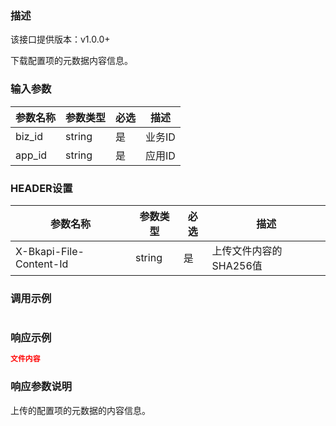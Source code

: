 ### 描述
该接口提供版本：v1.0.0+
 

下载配置项的元数据内容信息。

### 输入参数
| 参数名称     | 参数类型     | 必选   | 描述             |
| ------------ | ------------ | ------ | ---------------- |
| biz_id         | string       | 是     | 业务ID     |
| app_id         | string       | 是     | 应用ID     |

### HEADER设置
| 参数名称     | 参数类型     | 必选   | 描述             |
| ------------ | ------------ | ------ | ---------------- |
| X-Bkapi-File-Content-Id         | string       | 是     | 上传文件内容的SHA256值     |

### 调用示例
```json
```

### 响应示例
```json
文件内容
```

### 响应参数说明
上传的配置项的元数据的内容信息。
